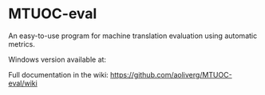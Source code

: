 # MTUOC-eval

An easy-to-use program for machine translation evaluation using automatic metrics.

Windows version available at: 

Full documentation in the wiki: https://github.com/aoliverg/MTUOC-eval/wiki
